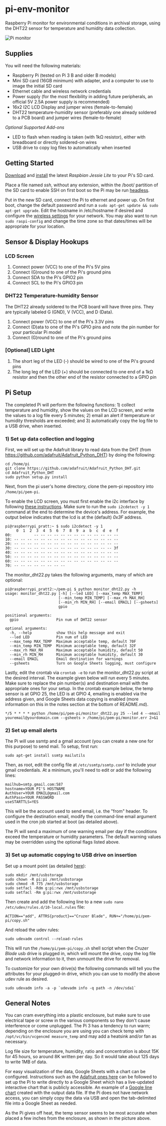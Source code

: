 # pi-env-monitor
Raspberry Pi monitor for environmental conditions in archival storage, using the DHT22 sensor for temperature and humidity data collection.

<img src="https://github.com/prattpi/pi-env-monitor/blob/master/images/monitor.jpg?raw=true" alt="Pi monitor"> 

## Supplies
You will need the following materials:
* Raspberry Pi (tested on Pi 3 B and older B models)
* Mini SD card (16GB minimum) with adapter, and a computer to use to image the initial SD card
* Ethernet cable and wireless network credentials
* Power supply (for the most flexibility in adding future peripherals, an official 5V 2.5A power supply is recommended)
* 16x2 I2C LCD Display and jumper wires (female-to-female) 
* DHT22 temperature-humidity sensor (preferably one already soldered to a PCB board) and jumper wires (female-to-female) 

*Optional Supported Add-ons*

* LED to flash when reading is taken (with 1kΩ resistor), either with breadboard or directly soldered-on wires
* USB drive to copy log files to automatically when inserted 
 
## Getting Started
[Download](https://www.raspberrypi.org/downloads/raspbian/) and [install]( https://www.raspberrypi.org/documentation/installation/installing-images/README.md) the latest *Raspbian Jessie Lite* to your Pi's SD card.

Place a file named *ssh*, without any extension, within the /boot/ partition of the SD card to enable SSH on first boot so the Pi may be run [headless](https://www.raspberrypi.org/documentation/remote-access/ssh/). 

Put in the new SD card, connect the Pi to ethernet and power up. On first boot, change the default password and run a ``sudo apt-get update && sudo apt-get upgrade``. Edit the hostname in /etc/hostname if desired and configure the [wireless settings](https://www.raspberrypi.org/documentation/configuration/wireless/wireless-cli.md) for your network. You may also want to run ``sudo raspi-config`` and change the time zone so that dates/times will be appropriate for your location. 

## Sensor & Display Hookups

### LCD Screen
1. Connect power (VCC) to one of the Pi's 5V pins
1. Connect (G)round to one of the Pi's ground pins
1. Connect SDA to the Pi's GPIO2 pin
1. Connect SCL to the Pi's GPIO3 pin

### DHT22 Temperature-humidity Sensor
The DHT22 already soldered to the PCB board will have three pins. They are typically labeled G (GND), V (VCC), and D (Data).
1. Connect power (VCC) to one of the Pi's 3.3V pins
1. Connect (D)ata to one of the Pi's GPIO pins and note the pin number for your particular Pi model
1. Connect (G)round to one of the Pi's ground pins

### [Optional] LED Light
1. The short leg of the LED (-) should be wired to one of the Pi's ground pins
1. The long leg of the LED (+) should be connected to one end of a 1kΩ resistor and then the other end of the resistor connected to a GPIO pin 


## Pi Setup
The completed Pi will perform the following functions: 1) collect temperature and humidity, show the values on the LCD screen, and write the values to a log file every 5 minutes; 2) email an alert if temperature or humidity thresholds are exceeded; and 3) automatically copy the log file to a USB drive, when inserted. 

### 1) Set up data collection and logging

First, we will set up the Adafruit library to read data from the DHT (from https://github.com/adafruit/Adafruit_Python_DHT) by doing the following:
```
cd /home/pi
git clone https://github.com/adafruit/Adafruit_Python_DHT.git
cd Adafruit_Python_DHT
sudo python setup.py install
``` 

Next, from the pi user's home directory, clone the pem-pi repository into ``/home/pi/pem-pi``.

To enable the LCD screen, you must first enable the i2c interface by following [these instructions](http://www.raspberrypi-spy.co.uk/2014/11/enabling-the-i2c-interface-on-the-raspberry-pi/). Make sure to run the ``sudo i2cdetect -y 1`` command at the end to determine the device's address. For example, the output below indicates that the lcd is at the (default) *0x3F* address.
```
pi@raspberrypi_pratt:~ $ sudo i2cdetect -y 1
     0  1  2  3  4  5  6  7  8  9  a  b  c  d  e  f
00:          -- -- -- -- -- -- -- -- -- -- -- -- --
10: -- -- -- -- -- -- -- -- -- -- -- -- -- -- -- --
20: -- -- -- -- -- -- -- -- -- -- -- -- -- -- -- --
30: -- -- -- -- -- -- -- -- -- -- -- -- -- -- -- 3f
40: -- -- -- -- -- -- -- -- -- -- -- -- -- -- -- --
50: -- -- -- -- -- -- -- -- -- -- -- -- -- -- -- --
60: -- -- -- -- -- -- -- -- -- -- -- -- -- -- -- --
70: -- -- -- -- -- -- -- --
```

The monitor_dht22.py takes the following arguments, many of which are optional:
```
pi@raspberrypi_pratt2:~/pem-pi $ python monitor_dht22.py -h
usage: monitor_dht22.py [-h] [--led LED] [--max_temp MAX_TEMP]
                        [--min_temp MIN_TEMP] [--max_rh MAX_RH]
                        [--min_rh MIN_RH] [--email EMAIL] [--gsheets]
                        gpio

positional arguments:
  gpio                 Pin num of DHT22 sensor

optional arguments:
  -h, --help           show this help message and exit
  --led LED            Pin num of LED
  --max_temp MAX_TEMP  Maximum acceptable temp, default 70F
  --min_temp MIN_TEMP  Minimum acceptable temp, default 32F
  --max_rh MAX_RH      Maximum acceptable humidity, default 50
  --min_rh MIN_RH      Minimum acceptable humidity, default 30
  --email EMAIL        Email destination for warnings
  --gsheets            Turn on Google Sheets logging, must configure
```

Lastly, edit the crontab via ``crontab -e`` to run the monitor_dht22.py script at the desired interval.  The example given below will run every 5 minutes. Make sure to replace the pin number(s) and destination email with the appropriate ones for your setup. In the crontab example below, the temp sensor is at GPIO 25, the LED is at GPIO 4, emailing is enabled via the address given, and Google Sheets data copying is enabled (more information on this in the notes section at the bottom of README.md). 

```
*/5 * * * * python /home/pi/pem-pi/monitor_dht22.py 25 --led 4 --email youremail@yourdomain.com --gsheets > /home/pi/pem-pi/monitor.err 2>&1
```

### 2) Set up email alerts

The Pi will use ssmtp and a gmail account (you can create a new one for this purpose) to send mail.  To setup, first run:
```
sudo apt-get install ssmtp mailutils
```
Then, as root, edit the config file at ``/etc/ssmtp/ssmtp.conf`` to include your gmail credentials. At a minimum, you'll need to edit or add the following lines:
```
mailhub=smtp.gmail.com:587
hostname=YOUR PI'S HOSTNAME
AuthUser=YOUR EMAIL@gmail.com
AuthPass=YOUR PASSWORD
useSTARTTLS=YES
```
This will be the account used to send email, i.e. the "from" header. To configure the destination email, modify the command-line email argument used in the cron job started at boot (as detailed above).

The Pi will send a maximum of one warning email per day if the conditions exceed the temperature or humidity parameters. The default warning values may be overridden using the optional flags listed above. 

### 3) Set up automatic copying to USB drive on insertion 

Set up a mount point (as detailed [here](https://www.htpcguides.com/properly-mount-usb-storage-raspberry-pi/)):
```
sudo mkdir /mnt/usbstorage
sudo chown -R pi:pi /mnt/usbstorage
sudo chmod -R 775 /mnt/usbstorage
sudo setfacl -Rdm g:pi:rwx /mnt/usbstorage
sudo setfacl -Rm g:pi:rwx /mnt/usbstorage
```
Then create and add the following line to a new ``sudo nano /etc/udev/rules.d/10-local.rules`` file:

```
ACTION=="add", ATTRS{product}=="Cruzer Blade", RUN+="/home/pi/pem-pi/copy.sh"
```
And reload the udev rules:
```
sudo udevadm control --reload-rules
```
This will run the ``/home/pi/pem-pi/copy.sh`` shell script when the *Cruzer Blade* usb drive is plugged in, which will mount the drive, copy the log file and network information to it, then unmount the drive for removal. 

To customize for your own drive(s) the following commands will tell you the attributes for your plugged-in drive, which you can use to modify the above udev rule as desired. 
```
sudo udevadm info -a -p `udevadm info -q path -n /dev/sda1` 
```
## General Notes

You can cram everything into a plastic enclosure, but make sure to use electrical tape or screw in the various components so they don't cause interference or come unplugged. The Pi 3 has a tendency to run warm; depending on the enclosure you are using you can check temp with ``/opt/vc/bin/vcgencmd measure_temp`` and may add a heatsink and/or fan as necessary.

Log file size for temperature, humidity, ratio and concentration is about 15K for 45 hours, so around 8K written per day. So it would take about 125 days to write 1MB of data. 

For easy visualization of the data, Google Sheets with a chart can be configured. Instructions such as the [Adafruit ones here](https://learn.adafruit.com/dht-humidity-sensing-on-raspberry-pi-with-gdocs-logging/connecting-to-googles-docs-updated) can be followed to set up the Pi to write directly to a Google Sheet which has a live-updated interactive chart that is  publicly accessible. An example of a [Google line chart](https://docs.google.com/spreadsheets/d/16_la0nWrAp0jDzci9beiVVRqLKAv15FRbYsVDINavaM/pubchart?oid=469596806&format=interactive) created with the output data file. If the Pi does not have network access, you can simply copy the data via USB and open the tab-delimited file into a Google Sheet as needed. 

As the Pi gives off heat, the temp sensor seems to be most accurate when placed a few inches from the enclosure, as shown in the picture above. 
